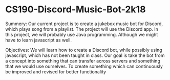 # CS190-Discord-Music-Bot-2k18

Summery:
Our current project is to create a jukebox music bot for Discord, which plays song from a playlist. 
The project will use the Discord app.
In this project, we will probably use Java programming. Although we might have to learn javascript as well.

Objectives:
We will learn how to create a Discord bot, while possibly using javascript, which has not been taught in class.
Our goal is take the bot from a concept into something that can transfer across servers and something that we would use ourselves.
To create something which can continuously be improved and revised for better functionality
